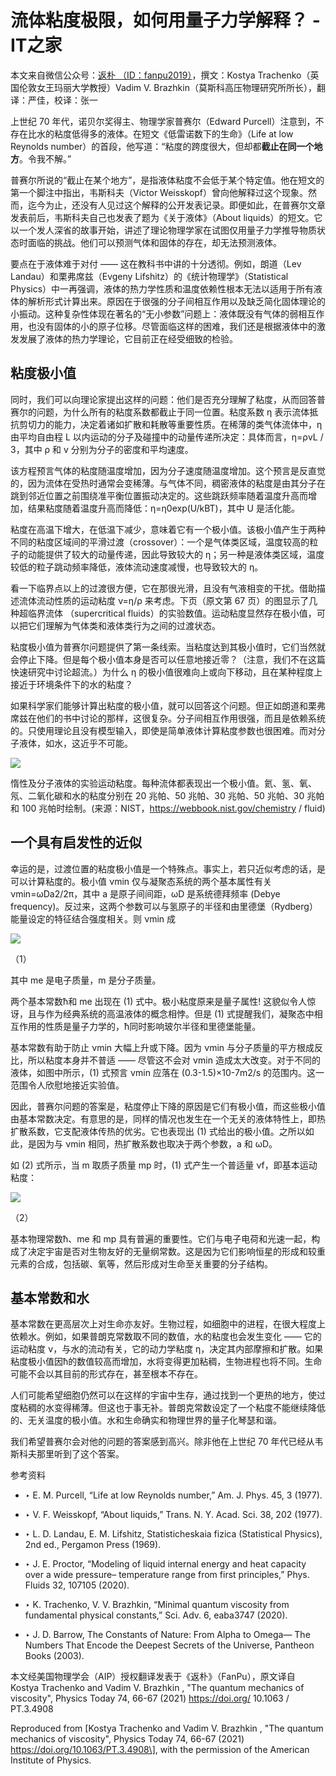 # 流体粘度极限，如何用量子力学解释？ - IT之家
本文来自微信公众号：[返朴 （ID：fanpu2019）](https://mp.weixin.qq.com/s/i7VSoCdM_a9l5vM9x2mcyw)，撰文：Kostya Trachenko（英国伦敦女王玛丽大学教授）Vadim V. Brazhkin（莫斯科高压物理研究所所长），翻译：严佳，校译：张一

上世纪 70 年代，诺贝尔奖得主、物理学家普赛尔（Edward Purcell）注意到，不存在比水的粘度低得多的液体。在短文《低雷诺数下的生命》（Life at low Reynolds number）的首段，他写道：“粘度的跨度很大，但却都**截止在同一个地方**。令我不解。”

普赛尔所说的“截止在某个地方”，是指液体粘度不会低于某个特定值。他在短文的第一个脚注中指出，韦斯科夫（Victor Weisskopf）曾向他解释过这个现象。然而，迄今为止，还没有人见过这个解释的公开发表记录。即便如此，在普赛尔文章发表前后，韦斯科夫自己也发表了题为《关于液体》（About liquids）的短文。它以一个发人深省的故事开始，讲述了理论物理学家在试图仅用量子力学推导物质状态时面临的挑战。他们可以预测气体和固体的存在，却无法预测液体。

要点在于液体难于对付 —— 这在教科书中讲的十分透彻。例如，朗道（Lev Landau）和栗弗席兹（Evgeny Lifshitz）的《统计物理学》（Statistical Physics）中一再强调，液体的热力学性质和温度依赖性根本无法以适用于所有液体的解析形式计算出来。原因在于很强的分子间相互作用以及缺乏简化固体理论的小振动。这种复杂性体现在著名的“无小参数”问题上：液体既没有气体的弱相互作用，也没有固体的小的原子位移。尽管面临这样的困难，我们还是根据液体中的激发发展了液体的热力学理论，它目前正在经受细致的检验。

**粘度极小值**
---------

同时，我们可以向理论家提出这样的问题：他们是否充分理解了粘度，从而回答普赛尔的问题，为什么所有的粘度系数都截止于同一位置。粘度系数 η 表示流体抵抗剪切力的能力，决定着诸如扩散和耗散等重要性质。在稀薄的类气体流体中，η 由平均自由程 L 以内运动的分子及碰撞中的动量传递所决定：具体而言，η=ρvL / 3，其中 ρ 和 v 分别为分子的密度和平均速度。

该方程预言气体的粘度随温度增加，因为分子速度随温度增加。这个预言是反直觉的，因为流体在受热时通常会变稀薄。与气体不同，稠密液体的粘度是由其分子在跳到邻近位置之前围绕准平衡位置振动决定的。这些跳跃频率随着温度升高而增加，结果粘度随着温度升高而降低：η=η0exp(U/kBT)，其中 U 是活化能。

粘度在高温下增大，在低温下减少，意味着它有一个极小值。该极小值产生于两种不同的粘度区域间的平滑过渡（crossover）：一个是气体类区域，温度较高的粒子的动能提供了较大的动量传递，因此导致较大的 η；另一种是液体类区域，温度较低的粒子跳动频率降低，液体流动速度减慢，也导致较大的 η。

看一下临界点以上的过渡很方便，它在那很光滑，且没有气液相变的干扰。借助描述流体流动性质的运动粘度 ν=η/ρ 来考虑。下页（原文第 67 页）的图显示了几种超临界流体 （supercritical fluids）的实验数值。运动粘度显然存在极小值，可以把它们理解为气体类和液体类行为之间的过渡状态。

粘度极小值为普赛尔问题提供了第一条线索。当粘度达到其极小值时，它们当然就会停止下降。但是每个极小值本身是否可以任意地接近零？（注意，我们不在这篇快速研究中讨论超流。）为什么 η 的极小值很难向上或向下移动，且在某种程度上接近于环境条件下的水的粘度？

如果科学家们能够计算出粘度的极小值，就可以回答这个问题。但正如朗道和栗弗席兹在他们的书中讨论的那样，这很复杂。分子间相互作用很强，而且是依赖系统的。只使用理论且没有模型输入，即使是简单液体计算粘度参数也很困难。而对分子液体，如水，这近乎不可能。

![](https://img.ithome.com/newsuploadfiles/2022/11/a34cdd0b-8104-4cd2-a1da-e33cd071deac.jpg?x-bce-process=image/format,f_auto)

惰性及分子液体的实验运动粘度。每种流体都表现出一个极小值。氦、氢、氧、氖、二氧化碳和水的粘度分别在 20 兆帕、50 兆帕、30 兆帕、50 兆帕、30 兆帕和 100 兆帕时绘制。(来源：NIST，https://webbook.nist.gov/chemistry / fluid)

**一个具有启发性的近似**
--------------

幸运的是，过渡位置的粘度极小值是一个特殊点。事实上，若只近似考虑的话，是可以计算粘度的。极小值 νmin 仅与凝聚态系统的两个基本属性有关 νmin\=ωDa2/2π，其中 a 是原子间间距，ωD 是系统德拜频率 (Debye frequency)。反过来，这两个参数可以与氢原子的半径和由里德堡（Rydberg）能量设定的特征结合强度相关。则 νmin 成

![](https://img.ithome.com/newsuploadfiles/2022/11/1ff72f40-b8d7-45ad-b1d9-3a70a1928b3f.png)

（1）

其中 me 是电子质量，m 是分子质量。

两个基本常数ħ和 me 出现在 (1) 式中。极小粘度原来是量子属性! 这貌似令人惊讶，且与作为经典系统的高温液体的概念相悖。但是 (1) 式提醒我们，凝聚态中相互作用的性质是量子力学的，ħ同时影响玻尔半径和里德堡能量。

基本常数有助于防止 νmin 大幅上升或下降。因为 νmin 与分子质量的平方根成反比，所以粘度本身并不普适 —— 尽管这不会对 νmin 造成太大改变。对于不同的液体，如图中所示，(1) 式预言 νmin 应落在 (0.3-1.5)×10\-7m2/s 的范围内。这一范围令人欣慰地接近实验值。

因此，普赛尔问题的答案是，粘度停止下降的原因是它们有极小值，而这些极小值由基本常数决定。有意思的是，同样的情况也发生在一个无关的液体特性上，即热扩散系数，它支配液体传热的优劣。它也表现出 (1) 式给出的极小值。之所以如此，是因为与 νmin 相同，热扩散系数也取决于两个参数，a 和 ωD。

如 (2) 式所示，当 m 取质子质量 mp 时，(1) 式产生一个普适量 νf，即基本运动粘度：

![](https://img.ithome.com/newsuploadfiles/2022/11/0fbee2b4-b6f6-47cc-96f0-ff2b8c19a12e.png?x-bce-process=image/format,f_auto)

（2）

基本物理常数ħ、me 和 mp 具有普遍的重要性。它们与电子电荷和光速一起，构成了决定宇宙是否对生物友好的无量纲常数。这是因为它们影响恒星的形成和较重元素的合成，包括碳、氧等，然后形成对生命至关重要的分子结构。

**基本常数和水**
----------

基本常数在更高层次上对生命亦友好。生物过程，如细胞中的进程，在很大程度上依赖水。例如，如果普朗克常数取不同的数值，水的粘度也会发生变化 —— 它的运动粘度 ν，与水的流动有关，它的动力学粘度 η，决定其内部摩擦和扩散。如果粘度极小值因ħ的数值较高而增加，水将变得更加粘稠，生物进程也将不同。生命可能不会以其目前的形式存在，甚至根本不存在。

人们可能希望细胞仍然可以在这样的宇宙中生存，通过找到一个更热的地方，使过度粘稠的水变得稀薄。但这也于事无补。普朗克常数设定了一个粘度不能继续降低的、无关温度的极小值。水和生命确实和物理世界的量子化琴瑟和谐。

我们希望普赛尔会对他的问题的答案感到高兴。除非他在上世纪 70 年代已经从韦斯科夫那里听到了这个答案。

参考资料

*   ‣ E. M. Purcell, “Life at low Reynolds number,” Am. J. Phys. 45, 3 (1977).
    
*   ‣ V. F. Weisskopf, “About liquids,” Trans. N. Y. Acad. Sci. 38, 202 (1977).
    
*   ‣ L. D. Landau, E. M. Lifshitz, Statisticheskaia fizica (Statistical Physics), 2nd ed., Pergamon Press (1969).
    
*   ‣ J. E. Proctor, “Modeling of liquid internal energy and heat capacity over a wide pressure– temperature range from first principles,” Phys. Fluids 32, 107105 (2020).
    
*   ‣ K. Trachenko, V. V. Brazhkin, “Minimal quantum viscosity from fundamental physical constants,” Sci. Adv. 6, eaba3747 (2020).
    
*   ‣ J. D. Barrow, The Constants of Nature: From Alpha to Omega— The Numbers That Encode the Deepest Secrets of the Universe, Pantheon Books (2003).
    

本文经美国物理学会（AIP）授权翻译发表于《返朴》（FanPu），原文译自 Kostya Trachenko and Vadim V. Brazhkin , "The quantum mechanics of viscosity", Physics Today 74, 66-67 (2021) https://doi.org/ 10.1063 / PT.3.4908

Reproduced from \[Kostya Trachenko and Vadim V. Brazhkin , "The quantum mechanics of viscosity", Physics Today 74, 66-67 (2021) https://doi.org/10.1063/PT.3.4908\], with the permission of the American Institute of Physics.